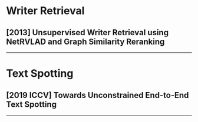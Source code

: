 # Writer Retrieval

## [2013] Unsupervised Writer Retrieval using NetRVLAD and Graph Similarity Reranking
----

# Text Spotting

## [2019 ICCV] Towards Unconstrained End-to-End Text Spotting
----

